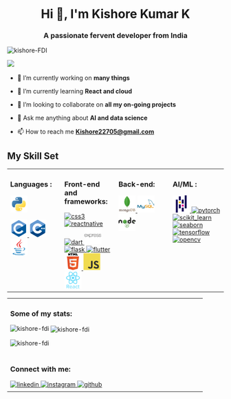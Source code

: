 <h1 align="center">Hi 👋, I'm Kishore Kumar K</h1>
<h3 align="center">A passionate fervent developer from India</h3>
<p align="left"> <img src="https://komarev.com/ghpvc/?username=kishore-FDI&label=Profile%20views&color=0e75b6&style=flat" alt="kishore-FDI" /> </p>
   
![](https://media1.tenor.com/images/ea9df861113fecec5bb17bf1faa0124e/tenor.gif?itemid=3950966)


- 🔭 I’m currently working on **many things**

- 🌱 I’m currently learning **React and cloud**

- 👯 I’m looking to collaborate on **all my on-going projects**

- 💬 Ask me anything about **AI and data science**

- 📫 How to reach me **Kishore22705@gmail.com**



## My Skill Set  
<table><tr><td valign="top" width="25%">
<div>
<h3 align="left">Languages :</h3>
  <a href="https://www.python.org" target="_blank" rel="noreferrer"> <img src="https://raw.githubusercontent.com/devicons/devicon/master/icons/python/python-original.svg" alt="python" width="40" height="40"/> </a>
<p align="left"> <a href="https://www.cprogramming.com/" target="_blank" rel="noreferrer"> <img src="https://raw.githubusercontent.com/devicons/devicon/master/icons/c/c-original.svg" alt="c" width="40" height="40"/> </a> <a href="https://www.w3schools.com/cpp/" target="_blank" rel="noreferrer"> <img src="https://raw.githubusercontent.com/devicons/devicon/master/icons/cplusplus/cplusplus-original.svg" alt="cplusplus" width="40" height="40"/> </a> 
 <a href="https://www.java.com" target="_blank" rel="noreferrer"> <img src="https://raw.githubusercontent.com/devicons/devicon/master/icons/java/java-original.svg" alt="java" width="40" height="40"/> </a>
</div>
</td>
<td valign="top" width="25%">
<div>
  
<h3 align="left">Front-end and frameworks:</h3>
<a href="https://www.w3schools.com/css/" target="_blank" rel="noreferrer"> 
  <img src="https://th.bing.com/th/id/OIP.yUIb5S_kj98Eg5tT-Onx1AHaHa?pid=ImgDet&rs=1" alt="css3" width="40" height="40"/>
<!--   <img src="https://raw.githubusercontent.com/devicons/devicon/master/icons/css3/css3-original-wordmark.svg" alt="css3" width="40" height="40"/>  -->
</a> 
 <a href="https://reactnative.dev/" target="_blank" rel="noreferrer"> <img src="https://reactnative.dev/img/header_logo.svg" alt="reactnative" width="40" height="40"/> </a><a href="https://dart.dev" target="_blank" rel="noreferrer"> <img src="https://www.vectorlogo.zone/logos/dartlang/dartlang-icon.svg" alt="dart" width="40" height="40"/> 
  </a> <a href="https://expressjs.com" target="_blank" rel="noreferrer"> <img src="https://raw.githubusercontent.com/devicons/devicon/master/icons/express/express-original-wordmark.svg" alt="express" width="40" height="40"/> </a> <a href="https://flask.palletsprojects.com/" target="_blank" rel="noreferrer"> <img src="https://www.vectorlogo.zone/logos/pocoo_flask/pocoo_flask-icon.svg" alt="flask" width="40" height="40"/> </a> <a href="https://flutter.dev" target="_blank" rel="noreferrer"> <img src="https://www.vectorlogo.zone/logos/flutterio/flutterio-icon.svg" alt="flutter" width="40" height="40"/> </a> <a href="https://www.w3.org/html/" target="_blank" rel="noreferrer"> <img src="https://raw.githubusercontent.com/devicons/devicon/master/icons/html5/html5-original-wordmark.svg" alt="html5" width="40" height="40"/> </a> <a href="https://developer.mozilla.org/en-US/docs/Web/JavaScript" target="_blank" rel="noreferrer"> <img src="https://raw.githubusercontent.com/devicons/devicon/master/icons/javascript/javascript-original.svg" alt="javascript" width="40" height="40"/> </a> 
 <a href="https://reactjs.org/" target="_blank" rel="noreferrer"> <img src="https://raw.githubusercontent.com/devicons/devicon/master/icons/react/react-original-wordmark.svg" alt="react" width="40" height="40"/> </a>
</div>
</td>
<td valign="top" width="25%">
  <div>
<h3 align="left">Back-end:</h3><a href="https://www.mongodb.com/" target="_blank" rel="noreferrer"> <img src="https://raw.githubusercontent.com/devicons/devicon/master/icons/mongodb/mongodb-original-wordmark.svg" alt="mongodb" width="40" height="40"/> </a> <a href="https://www.mysql.com/" target="_blank" rel="noreferrer"> <img src="https://raw.githubusercontent.com/devicons/devicon/master/icons/mysql/mysql-original-wordmark.svg" alt="mysql" width="40" height="40"/> </a> <a href="https://nodejs.org" target="_blank" rel="noreferrer"> <img src="https://raw.githubusercontent.com/devicons/devicon/master/icons/nodejs/nodejs-original-wordmark.svg" alt="nodejs" width="40" height="40"/> </a> 
    </div>
    </td>
<td valign="top" width="25%">
<div>
<h3 align="left">AI/ML :</h3>
<a href="https://pandas.pydata.org/" target="_blank" rel="noreferrer"> <img src="https://raw.githubusercontent.com/devicons/devicon/2ae2a900d2f041da66e950e4d48052658d850630/icons/pandas/pandas-original.svg" alt="pandas" width="40" height="40"/> </a>  <a href="https://pytorch.org/" target="_blank" rel="noreferrer"> <img src="https://www.vectorlogo.zone/logos/pytorch/pytorch-icon.svg" alt="pytorch" width="40" height="40"/> </a> <a href="https://scikit-learn.org/" target="_blank" rel="noreferrer"> <img src="https://upload.wikimedia.org/wikipedia/commons/0/05/Scikit_learn_logo_small.svg" alt="scikit_learn" width="40" height="40"/> </a> <a href="https://seaborn.pydata.org/" target="_blank" rel="noreferrer"> <img src="https://seaborn.pydata.org/_images/logo-mark-lightbg.svg" alt="seaborn" width="40" height="40"/> </a> <a href="https://www.tensorflow.org" target="_blank" rel="noreferrer"> <img src="https://www.vectorlogo.zone/logos/tensorflow/tensorflow-icon.svg" alt="tensorflow" width="40" height="40"/> </a> 
<a href="https://opencv.org/" target="_blank" rel="noreferrer"> <img src="https://www.vectorlogo.zone/logos/opencv/opencv-icon.svg" alt="opencv" width="40" height="40"/> </a> 
</p>
  </div>
  </td>
</table>
<table style="width:100%"><tr><td valign="top" width="50%">
   <div >
      <h3 align="left">Some of my stats:</h3>
<p align="left">
</p>
<p><img align="left" src="https://github-readme-stats.vercel.app/api/top-langs?username=kishore-fdi&show_icons=true&locale=en&layout=compact&theme=dark" alt="kishore-fdi" /></p>

<p>&nbsp;<img align="center" src="https://github-readme-stats.vercel.app/api?username=kishore-fdi&show_icons=true&locale=en&theme=dark" alt="kishore-fdi" /></p>

<p><img align="center" src="https://github-readme-streak-stats.herokuapp.com/?user=kishore-fdi&theme=dark" alt="kishore-fdi" /></p>
</div>
</td></tr>
<div>
<tr><td valign="top" width="50%">

<h3 align="left">Connect with me:</h3>
 
<a href="https://www.linkedin.com/in/kishore-kumar-k-867a97293" target="_blank">
<img src=https://img.shields.io/badge/linkedin-%231E77B5.svg?&style=for-the-badge&logo=linkedin&logoColor=white alt=linkedin style="margin-bottom: 5px;" />
</a>
<a href="https://instagram.com/kishorekumark22" target="_blank">
<img src=https://img.shields.io/badge/instagram-%23000000.svg?&style=for-the-badge&logo=instagram&logoColor=white alt=instagram style="margin-bottom: 5px;" />
</a>
<a href="https://github.com/kishore-FDI" target="_blank">
<img src=https://img.shields.io/badge/github-%2324292e.svg?&style=for-the-badge&logo=github&logoColor=white alt=github style="margin-bottom: 5px;" />
</a>
 

 
</td></tr></div></table>
